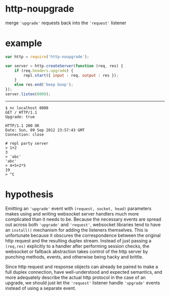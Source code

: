 # http-noupgrade

merge `'upgrade'` requests back into the `'request'` listener

# example

``` js
var http = require('http-noupgrade');

var server = http.createServer(function (req, res) {
    if (req.headers.upgrade) {
        repl.start({ input : req, output : res });
    }
    else res.end('beep boop');
});
server.listen(8000);
```

***

```
$ nc localhost 8000
GET / HTTP/1.1
Upgrade: true

HTTP/1.1 200 OK
Date: Sun, 09 Sep 2012 23:57:43 GMT
Connection: close

# repl party server
> 1+2
3
> 'abc'
'abc'
> 4+5+2*5
19
> ^C
```

# hypothesis

Emitting an `'upgrade'` event with `(request, socket, head)` parameters makes
using and writing websocket server handlers much more complicated than it needs
to be. Because the necessary events are spread out across both `'upgrade'` and
`'request'`, websocket libraries tend to have an `install()` mechanism for
adding the listeners themselves. This is unfortunate because it obscures the
correspondence between the original http request and the resulting duplex
stream. Instead of just passing a `(req,res)` explicitly to a handler after
performing session checks, the websocket or fallback abstraction takes control
of the http server by punching methods, events, and otherwise being hacky and
brittle.

Since http request and response objects can already be paired to make a full
duplex connection, have well-understood and expected semantics, and more
adequately describe the actual http protocol in the case of an upgrade, we
should just let the `'request'` listener handle `'upgrade'` events instead of
using a separate event.
